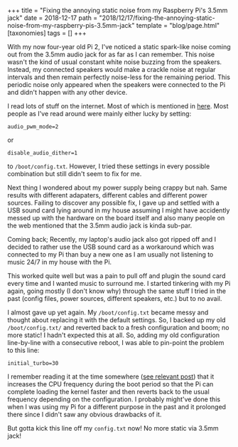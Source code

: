 +++
title = "Fixing the annoying static noise from my Raspberry Pi's 3.5mm jack"
date = 2018-12-17
path = "2018/12/17/fixing-the-annoying-static-noise-from-my-raspberry-pis-3.5mm-jack"
template = "blog/page.html"
[taxonomies]
tags = []
+++

With my now four-year old Pi 2, I've noticed a static spark-like noise coming out from the 3.5mm audio
jack for as far as I can remember. This noise wasn't the kind of usual constant white noise buzzing from
the speakers. Instead, my connected speakers would make a crackle noise at regular intervals and then
remain perfectly noise-less for the remaining period. This periodic noise only appeared when the speakers
were connected to the Pi and didn't happen with any other device.

I read lots of stuff on the internet. Most of which is mentioned in
[here](https://github.com/superjamie/lazyweb/wiki/Raspberry-Pi-3.5mm-Audio-Hiss).
Most people as I've read around were mainly either lucky by setting:
```
audio_pwm_mode=2
```
or
```
disable_audio_dither=1
```
to `/boot/config.txt`. However, I tried these settings in every possible combination but still
didn't seem to fix for me.

Next thing I wondered about my power supply being crappy but nah. Same results with different adapaters,
different cables and different power sources. Failing to discover any possible fix, I gave up and settled
with a USB sound card lying around in my house assuming I might have accidently messed up with the hardware
on the board itself and also many people on the web mentioned that the 3.5mm audio jack is kinda sub-par.

Coming back; Recently, my laptop's audio jack also got ripped off and I decided to rather use the USB sound
card as a workaround which was connected to my Pi than buy a new one as I am usually not listening to music
24/7 in my house with the Pi.

This worked quite well but was a pain to pull off and plugin the sound card every time and I wanted music to
surround me. I started tinkering with my Pi again, going mostly (I don't know why) through the same stuff I
tried in the past (config files, power sources, different speakers, etc.) but to no avail.

I almost gave up yet again. My `/boot/config.txt` became messy and thought about replacing it with the
default settings. So, I backed up my old `/boot/config.txt/` and reverted back to a fresh
configuration and boom; no more static! I hadn't expected this at all. So, adding my old configuration line-by-line
with a consecutive reboot, I was able to pin-point the problem to this line:
```
initial_turbo=30
```
I remember reading it at the time somewhere ([see relevant post](https://www.raspberrypi.org/forums/viewtopic.php?t=112480))
that it increases the CPU frequency during the boot period so that the Pi can complete loading the kernel faster
and then reverts back to the usual frequency depending on the configuration. I probably might've done this when
I was using my Pi for a different purpose in the past and it prolonged there since I didn't saw any obvious drawbacks
of it.

But gotta kick this line off my `config.txt` now! No more static via 3.5mm jack!
